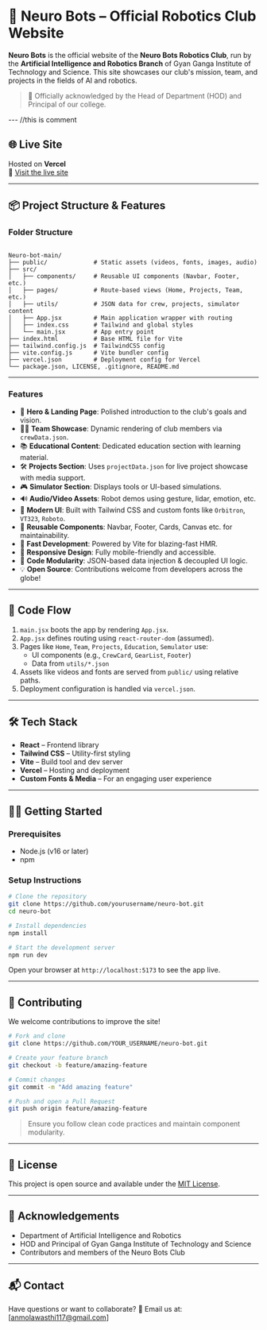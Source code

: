 # 🤖 Neuro Bots – Official Robotics Club Website

**Neuro Bots** is the official website of the **Neuro Bots Robotics Club**, run by the **Artificial Intelligence and Robotics Branch** of Gyan Ganga Institute of Technology and Science. This site showcases our club's mission, team, and projects in the fields of AI and robotics.

> 🏫 Officially acknowledged by the Head of Department (HOD) and Principal of our college.

--- //this is comment

## 🌐 Live Site

Hosted on **Vercel**  
🔗 [Visit the live site](https://neruo-bot.vercel.app)

---

## 📦 Project Structure & Features

### Folder Structure

```

Neuro-bot-main/
├── public/             # Static assets (videos, fonts, images, audio)
├── src/
│   ├── components/     # Reusable UI components (Navbar, Footer, etc.)
│   ├── pages/          # Route-based views (Home, Projects, Team, etc.)
│   ├── utils/          # JSON data for crew, projects, simulator content
│   ├── App.jsx         # Main application wrapper with routing
│   ├── index.css       # Tailwind and global styles
│   └── main.jsx        # App entry point
├── index.html          # Base HTML file for Vite
├── tailwind.config.js  # TailwindCSS config
├── vite.config.js      # Vite bundler config
├── vercel.json         # Deployment config for Vercel
└── package.json, LICENSE, .gitignore, README.md

```

---

### Features

- 🎯 **Hero & Landing Page**: Polished introduction to the club's goals and vision.
- 🧑‍🔬 **Team Showcase**: Dynamic rendering of club members via `crewData.json`.
- 📚 **Educational Content**: Dedicated education section with learning material.
- 🛠️ **Projects Section**: Uses `projectData.json` for live project showcase with media support.
- 🎮 **Simulator Section**: Displays tools or UI-based simulations.
- 🔊 **Audio/Video Assets**: Robot demos using gesture, lidar, emotion, etc.
- 🎨 **Modern UI**: Built with Tailwind CSS and custom fonts like `Orbitron`, `VT323`, `Roboto`.
- 🔁 **Reusable Components**: Navbar, Footer, Cards, Canvas etc. for maintainability.
- 🚀 **Fast Development**: Powered by Vite for blazing-fast HMR.
- 📱 **Responsive Design**: Fully mobile-friendly and accessible.
- 🧪 **Code Modularity**: JSON-based data injection & decoupled UI logic.
- 💡 **Open Source**: Contributions welcome from developers across the globe!

---

## 🔁 Code Flow

1. `main.jsx` boots the app by rendering `App.jsx`.
2. `App.jsx` defines routing using `react-router-dom` (assumed).
3. Pages like `Home`, `Team`, `Projects`, `Education`, `Semulator` use:
   - UI components (e.g., `CrewCard`, `GearList`, `Footer`)
   - Data from `utils/*.json`
4. Assets like videos and fonts are served from `public/` using relative paths.
5. Deployment configuration is handled via `vercel.json`.

---

## 🛠️ Tech Stack

- **React** – Frontend library
- **Tailwind CSS** – Utility-first styling
- **Vite** – Build tool and dev server
- **Vercel** – Hosting and deployment
- **Custom Fonts & Media** – For an engaging user experience

---

## 🧑‍💻 Getting Started

### Prerequisites

- Node.js (v16 or later)
- npm

### Setup Instructions

```bash
# Clone the repository
git clone https://github.com/yourusername/neuro-bot.git
cd neuro-bot

# Install dependencies
npm install

# Start the development server
npm run dev
```

Open your browser at `http://localhost:5173` to see the app live.

---

## 🌱 Contributing

We welcome contributions to improve the site!

```bash
# Fork and clone
git clone https://github.com/YOUR_USERNAME/neuro-bot.git

# Create your feature branch
git checkout -b feature/amazing-feature

# Commit changes
git commit -m "Add amazing feature"

# Push and open a Pull Request
git push origin feature/amazing-feature
```

> Ensure you follow clean code practices and maintain component modularity.

---

## 📄 License

This project is open source and available under the [MIT License](./LICENSE).

---

## 🙌 Acknowledgements

- Department of Artificial Intelligence and Robotics
- HOD and Principal of Gyan Ganga Institute of Technology and Science
- Contributors and members of the Neuro Bots Club

---

## 📬 Contact

Have questions or want to collaborate?
📧 Email us at: \[[anmolawasthi117@gmail.com](mailto:anmolawasthi117@gmail.com)]

```


```
